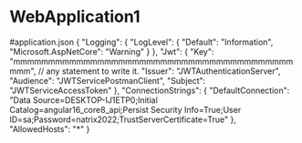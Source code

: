 # WebApplication1

#application.json
{
  "Logging": {
    "LogLevel": {
      "Default": "Information",
      "Microsoft.AspNetCore": "Warning"
    }
  },
  "Jwt": {
    "Key": "mmmmmmmmmmmmmmmmmmmmmmmmmmmmmmmmmmmmmmmmmmm", // any statement to write it.
    "Issuer": "JWTAuthenticationServer",
    "Audience": "JWTServicePostmanClient",
    "Subject": "JWTServiceAccessToken"
  },
  "ConnectionStrings": {
    "DefaultConnection": "Data Source=DESKTOP-IJ1ETP0;Initial Catalog=angular16_core8_api;Persist Security Info=True;User ID=sa;Password=natrix2022;TrustServerCertificate=True"
  },
  "AllowedHosts": "*"
}
